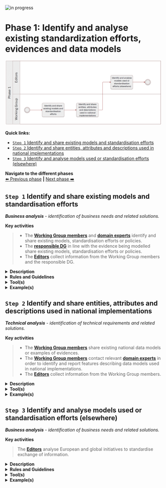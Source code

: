 ![in progress](https://img.shields.io/badge/status-in%20progress-yellow)

# Phase 1: Identify and analyse existing standardization efforts, evidences and data models
![Process_Phase 1](img/methodology_phase1.PNG)

**Quick links:**
- [`Step 1` Identify and share existing models and standardisation efforts](#step-1-Identify-and-share-existing-models-and-standardisation-efforts)
- [`Step 2` Identify and share entities, attributes and descriptions used in national implementations](#step-2-Identify-and-share-entities,-attributes-and-descriptions-used-in-national-implementations)
- [`Step 3` Identify and analyse models used or standardisation efforts (elsewhere)](#step-3-Identify-and-analyse-models-used-or-standardisation-efforts-(elsewhere))


**Navigate to the different phases**\
[:arrow_left: Previous phase](README.md) **|**
[Next phase :arrow_right:](phase2.md)

## `Step 1` Identify and share existing models and standardisation efforts
<i><b>Business analysis</b> - identification of business needs and related solutions.</i>

**Key activities**
> * The [<b>Working Group members</b>](../stakeholders#working-group) and [<b>domain experts</b>](../stakeholders#domain-experts) identify and share existing models, standardisation efforts or policies. 
> * The [<b>responsible DG</b>](https://ec.europa.eu/info/departments_en) in line with the evidence being modelled share existing models, standardisation efforts or policies.
> * The [<b>Editors</b>](../stakeholders#editors) collect information from the Working Group members and the responsible DG.

<details>
  <summary><b>Description</b></summary>
  
Working Group members will share information they possess related to the common data model being built. Similarly, DGs having competencies in relation with the scope of the evidence being modelled, will share relevant information and existing (legal) pieces of work. 

The objective is to gather information in order to have a global overview of data models, and/or standardisation rules implemented and used across Europe and leverage this insight to develop a common data model. 

This step is specifically looking at information being available at global, i.e. European level, rather than at national level, which is the scope of step 2. 

</details>


<details>
  <summary><b>Rules and Guidelines</b></summary>
  
One important aspect of this step is the source of data quality. This is ensured by the requirement that all data comes from authoritative sources. Working Group members are responsible to identify and connect the authorities to the information shared. Also, reusing content based on intrinsic licenses may oblige to use a specific license for the model being developed.

</details>


<details>
  <summary><b>Tool(s)</b></summary>

A collaborative tool, e.g. Confluence, GitHub.

</details>


<details>
  <summary><b>Example(s)</b></summary>
  
For example, for social security, [EESSI (Electronic Exchange of Social Security Information)](https://ec.europa.eu/social/main.jsp?catId=869&langId=en) is an IT system already in place. For education related matters, [Europass](https://ec.europa.eu/social/main.jsp?catId=1266&langId=en), from DG EMPL, is in place. 

</details>

## `Step 2` Identify and share entities, attributes and descriptions used in national implementations
<i><b>Technical analysis</b> - identification of technical requirements and related solutions.</i>

**Key activities**
> * The [<b>Working Group members</b>](../stakeholders#working-group) share existing national data models or examples of evidences.
> * The [<b>Working Group members</b>](../stakeholders#working-group) contact relevant [<b>domain experts</b>](../stakeholders#domain-experts) in order to identify and report features describing data models used in national implementations.
> * The [<b>Editors</b>](../stakeholders#editors) collect information from the Working Group members.

<details>
  <summary><b>Description</b></summary>
  
Step 2 is about the national implementation of data models or legislative pieces. Contrary to step 1, step 2 is looking at gathering elements from national contexts. 

It might be that (semantic) data models do not exist or were not shared in step 1. Step 2 will remediate that by looking for elements in national implementations. 

Working Group members will share information on:
* Examples of evidences
* Entities they judge paramount for the common data model being built
 - Attributes they judge mandatory and optional;
 - Descriptions of elements in their national implementations.

Before sending any data, the Working Group members should bear in mind the following:
* The data model has been validated and implemented by a competent authority; and
* The data model has been issued in a final version.
  
</details>

<details>
  <summary><b>Tool(s)</b></summary>
  
A spreadsheet tool can be used to present and compare the different data models. 

</details>

<details>
  <summary><b>Example(s)</b></summary>
  
The table below illustrates how SKOS mapping properties can be used to compare models. 

|     Italy data model    |     Spain data model    |     SKOS mapping   value    |
|-------------------------|-------------------------|-----------------------------|
|     Person              |     Person              |     exact match             |
|     Birth               |                         |     no match                |

If provided, the table can also include definitions and URIs to ease comparison.

Example of an implementation (Person Condition Register and Registration Register) shared by Germany: see [issue #89](https://github.com/SEMICeu/SDG-sandbox/issues/89).
Example of a data model shared by Spain: [issue #37](https://github.com/SEMICeu/SDG-sandbox/issues/37#issue-664501128).

</details>



## `Step 3` Identify and analyse models used or standardisation efforts (elsewhere)
<i><b>Business analysis</b> - identification of business needs and related solutions.</i>


**Key activities**
> The [<b>Editors</b>](../stakeholders#editors) analyse European and global initiatives to standardise exchange of information.


<details>
  <summary><b>Description</b></summary>
  
In parallel with step 1 and 2, the Editors document - the information received and - any European and/or global initiatives that aim at standardizing data exchanges across Member States. The output of this step will serve as a basis to draft the common data model.

Step 1 and 2 are the source of information for step 3. While Working Group members and responsible DGs are gathering information, the editors will focus on documenting and analysing the information received. Editors should also do a research effort to not exclude any relevant data model and standardization effort used elsewhere. 

This step supplements the statement made in step 2, as for existing harmonization of information contained in the evidences at European level. The editors may derive the necessary elements from these initiatives. 

</details>

<details>
  <summary><b>Rules and Guidelines</b></summary>
  
Reusing content based on intrinsic licenses may oblige the to use a specific license for the model being developed.

</details>

<details>
  <summary><b>Tool(s)</b></summary>
  
Below are some links of input sources. 

* [Study on Data Mapping for the cross-border application of the Once-Only technical system SDG](https://sdg.mindigital.gr/uploads/Deloitte_final_report.pdf)
* [Linked Open Vocabularies](https://lov.linkeddata.es/dataset/lov)
* [Core Vocabularies](https://ec.europa.eu/isa2/solutions/core-vocabularies_en)
* [Euro Vocabularies](https://op.europa.eu/en/web/eu-vocabularies/home)
* [Ontology design patterns](http://ontologydesignpatterns.org/wiki/Main_Page)
* [eProcurement ontology](https://joinup.ec.europa.eu/collection/eprocurement/solution/eprocurement-ontology) 
* [Public Documents forms | DG Justice](https://beta.e-justice.europa.eu/35981/EN/public_documents_forms)

</details>

<details>
  <summary><b>Example(s)</b></summary>

The Core Person Vocabulary can be used when modelling data related to people.

</details>

